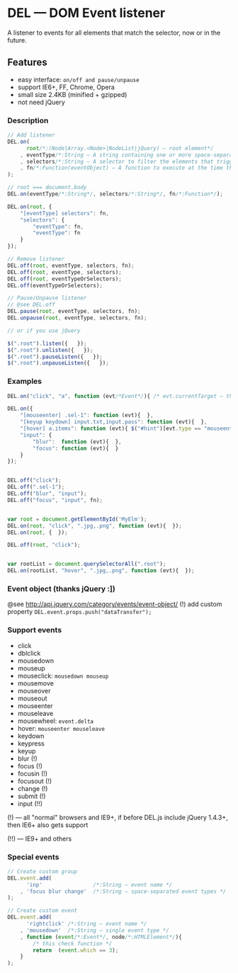 # DEL — DOM Event listener

A listener to events for all elements that match the selector, now or in the future.


## Features
* easy interface: `on/off and pause/unpause`
* support IE6+, FF, Chrome, Opera
* small size 2.4KB (minified + gzipped)
* not need jQuery



### Description
```js
// Add listener
DEL.on(
	  root/*:(Node|Array.<Node>|NodeList|jQuery) — root element*/
	, eventType/*:String — A string containing one or more space-separated event types, such as "click" or "keydown"*/
	, selectors/*:String — A selector to filter the elements that trigger the event.*/
	, fn/*:Function(eventObject) — A function to execute at the time the event is triggered.*/
);

// root === document.body
DEL.on(eventType/*:String*/, selectors/*:String*/, fn/*:Function*/);

DEL.on(root, {
	"[eventType] selectors": fn,
	"selectors": {
		"eventType": fn,
		"eventType": fn
	}
});

// Remove listener
DEL.off(root, eventType, selectors, fn);
DEL.off(root, eventType, selectors);
DEL.off(root, eventTypeOrSelectors);
DEL.off(eventTypeOrSelectors);

// Pause/Unpause listener
// @see DEL.off
DEL.pause(root, eventType, selectors, fn);
DEL.unpause(root, eventType, selectors, fn);

// or if you use jQuery

$(".root").listen({   });
$(".root").unlisten({   });
$(".root").pauseListen({   });
$(".root").unpauseListen({   });
```


### Examples
```js
DEL.on("click", "a", function (evt/*Event*/){ /* evt.currentTarget — this link */ });

DEL.on({
	"[mouseenter] .sel-1": function (evt){  },
	"[keyup keydown] input.txt,input.pass": function (evt){  },
	"[hover] a.items": function (evt){ $("#hint")[evt.type == "mouseenter" ? "show" : "hide"](); },
	"input": {
		"blur":  function (evt){  },
		"focus": function (evt){  }
	}
});


DEL.off("click");
DEL.off(".sel-1");
DEL.off("blur", "input");
DEL.off("focus", "input", fn);


var root = document.getElementById('MyElm');
DEL.on(root, "click", ".jpg,.png", function (evt){  });
DEL.on(root, {  });

DEL.off(root, "click");


var rootList = document.querySelectorAll(".root");
DEL.on(rootList, "hover", ".jpg,.png", function (evt){  });
```



### Event object (thanks jQuery :])
@see http://api.jquery.com/category/events/event-object/
(!) add custom property `DEL.event.props.push("dataTransfer");`



### Support events
* click
* dblclick
* mousedown
* mouseup
* mouseclick: `mousedown mouseup`
* mousemove
* mouseover
* mouseout
* mouseenter
* mouseleave
* mousewheel: `event.delta`
* hover: `mouseenter mouseleave`
* keydown
* keypress
* keyup
* blur (!)
* focus (!)
* focusin (!)
* focusout (!)
* change (!)
* submit (!)
* input (!!)

(!) — all "normal" browsers and IE9+, if before DEL.js include jQuery 1.4.3+, then IE6+ also gets support

(!!) — IE9+ and others



### Special events
```js
// Create custom group
DEL.event.add(
	  'inp'                /*:String — event name */
	, 'focus blur change'  /*:String — space-separated event types */
);

// Create custom event
DEL.event.add(
	  'rightclick' /*:String — event name */
	, 'mousedown'  /*:String — single event type */
	, function (event/*:Event*/, node/*:HTMLElement*/){
		/* this check function */
		return  (event.which == 3);
	}
);
```
